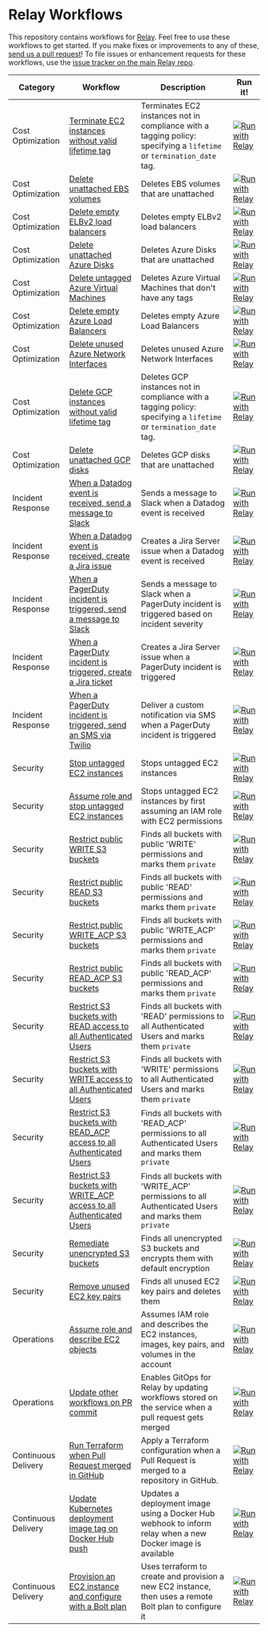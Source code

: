 # Relay Workflows  
This repository contains workflows for [Relay](https://relay.sh). Feel free to use these workflows to get started. If you make fixes or improvements to any of these, [send us a pull request](https://github.com/puppetlabs/relay/blob/master/CONTRIBUTING.md)! To file issues or enhancement requests for these workflows, use the [issue tracker on the main Relay repo](https://github.com/puppetlabs/relay/issues).

| Category | Workflow      | Description  | Run it! |
| ---------| --------------| ------------ | ------- |
| Cost Optimization | [Terminate EC2 instances without valid lifetime tag](./ec2-reaper) | Terminates EC2 instances not in compliance with a tagging policy: specifying a `lifetime` or `termination_date` tag. | [![Run with Relay](https://raw.githubusercontent.com/puppetlabs/relay-workflows/development/images/runbutton.svg)](https://app.relay.sh/create-workflow?workflowName=ec2-reaper&initialContentURL=https%3A%2F%2Fraw.githubusercontent.com%2Fpuppetlabs%2Frelay-workflows%2Fmaster%2Fec2-reaper%2Fec2-reaper.yaml) |
| Cost Optimization | [Delete unattached EBS volumes](./ebs-reaper) | Deletes EBS volumes that are unattached | [![Run with Relay](https://raw.githubusercontent.com/puppetlabs/relay-workflows/development/images/runbutton.svg)](https://app.relay.sh/create-workflow?workflowName=ebs-reaper&initialContentURL=https%3A%2F%2Fraw.githubusercontent.com%2Fpuppetlabs%2Frelay-workflows%2Fmaster%2Febs-reaper%2Febs-reaper.yaml) |
| Cost Optimization | [Delete empty ELBv2 load balancers](./elbv2-delete-empty-loadbalancers) | Deletes empty ELBv2 load balancers | [![Run with Relay](https://raw.githubusercontent.com/puppetlabs/relay-workflows/development/images/runbutton.svg)](https://app.relay.sh/create-workflow?workflowName=delete-empty-elbv2-loadbalancers&initialContentURL=https%3A%2F%2Fraw.githubusercontent.com%2Fpuppetlabs%2Frelay-workflows%2Fmaster%2Felbv2-delete-empty-loadbalancers%2Felbv2-delete-empty-loadbalancers.yaml) |
| Cost Optimization | [Delete unattached Azure Disks](./azure-disk-reaper) | Deletes Azure Disks that are unattached | [![Run with Relay](https://raw.githubusercontent.com/puppetlabs/relay-workflows/development/images/runbutton.svg)](https://app.relay.sh/create-workflow?workflowName=azure-disk-reaper&initialContentURL=https%3A%2F%2Fraw.githubusercontent.com%2Fpuppetlabs%2Frelay-workflows%2Fmaster%2Fazure-disk-reaper%2Fazure-disk-reaper.yaml) |  
| Cost Optimization | [Delete untagged Azure Virtual Machines](./azure-vm-reaper) | Deletes Azure Virtual Machines that don't have any tags | [![Run with Relay](https://raw.githubusercontent.com/puppetlabs/relay-workflows/development/images/runbutton.svg)](https://app.relay.sh/create-workflow?workflowName=azure-vm-reaper&initialContentURL=https%3A%2F%2Fraw.githubusercontent.com%2Fpuppetlabs%2Frelay-workflows%2Fmaster%2Fazure-vm-reaper%2Fazure-vm-reaper.yaml) |
| Cost Optimization | [Delete empty Azure Load Balancers](./azure-delete-empty-loadbalancers) | Deletes empty Azure Load Balancers | [![Run with Relay](https://raw.githubusercontent.com/puppetlabs/relay-workflows/development/images/runbutton.svg)](https://app.relay.sh/create-workflow?workflowName=azure-delete-empty-lbs&initialContentURL=https%3A%2F%2Fraw.githubusercontent.com%2Fpuppetlabs%2Frelay-workflows%2Fmaster%2Fazure-delete-empty-loadbalancers%2Fazure-delete-empty-loadbalancers.yaml) |
| Cost Optimization | [Delete unused Azure Network Interfaces](./azure-delete-unused-nics) | Deletes unused Azure Network Interfaces | [![Run with Relay](https://raw.githubusercontent.com/puppetlabs/relay-workflows/development/images/runbutton.svg)](https://app.relay.sh/create-workflow?workflowName=azure-delete-unused-nics&initialContentURL=https%3A%2F%2Fraw.githubusercontent.com%2Fpuppetlabs%2Frelay-workflows%2Fmaster%2Fazure-delete-unused-nics%2Fazure-delete-unused-nics.yaml) |
| Cost Optimization | [Delete GCP instances without valid lifetime tag](./gcp-instance-reaper) | Deletes GCP instances not in compliance with a tagging policy: specifying a `lifetime` or `termination_date` tag. | [![Run with Relay](https://raw.githubusercontent.com/puppetlabs/relay-workflows/development/images/runbutton.svg)](https://app.relay.sh/create-workflow?workflowName=gcp-instance-reaper&initialContentURL=https%3A%2F%2Fraw.githubusercontent.com%2Fpuppetlabs%2Frelay-workflows%2Fmaster%2Fgcp-instance-reaper%2Fgcp-instance-reaper.yaml) |
| Cost Optimization | [Delete unattached GCP disks](./gcp-disk-reaper) | Deletes GCP disks that are unattached | [![Run with Relay](https://raw.githubusercontent.com/puppetlabs/relay-workflows/development/images/runbutton.svg)](https://app.relay.sh/create-workflow?workflowName=gcp-disk-reaper&initialContentURL=https%3A%2F%2Fraw.githubusercontent.com%2Fpuppetlabs%2Frelay-workflows%2Fmaster%2Fgcp-disk-reaper%2Fgcp-disk-reaper.yaml) |
| Incident Response | [When a Datadog event is received, send a message to Slack](./datadog-to-slack) | Sends a message to Slack when a Datadog event is received| [![Run with Relay](https://raw.githubusercontent.com/puppetlabs/relay-workflows/development/images/runbutton.svg)](https://app.relay.sh/create-workflow?workflowName=datadog-to-slack&initialContentURL=https%3A%2F%2Fraw.githubusercontent.com%2Fpuppetlabs%2Frelay-workflows%2Fmaster%2Fdatadog-to-slack%2Fdatadog-to-slack.yaml) |
| Incident Response | [When a Datadog event is received, create a Jira issue](./datadog-to-jira) | Creates a Jira Server issue when a Datadog event is received | [![Run with Relay](https://raw.githubusercontent.com/puppetlabs/relay-workflows/development/images/runbutton.svg)](https://app.relay.sh/create-workflow?workflowName=datadog-to-jira&initialContentURL=https%3A%2F%2Fraw.githubusercontent.com%2Fpuppetlabs%2Frelay-workflows%2Fmaster%2Fdatadog-to-jira%2Fdatadog-to-jira.yaml) |
| Incident Response | [When a PagerDuty incident is triggered, send a message to Slack](./pagerduty-to-slack) | Sends a message to Slack when a PagerDuty incident is triggered based on incident severity| [![Run with Relay](https://raw.githubusercontent.com/puppetlabs/relay-workflows/development/images/runbutton.svg)](https://app.relay.sh/create-workflow?workflowName=pagerduty-to-slack&initialContentURL=https%3A%2F%2Fraw.githubusercontent.com%2Fpuppetlabs%2Frelay-workflows%2Fmaster%2Fpagerduty-to-slack%2Fpagerduty-to-slack.yaml) |
| Incident Response | [When a PagerDuty incident is triggered, create a Jira ticket](./pagerduty-to-jira) | Creates a Jira Server issue when a PagerDuty incident is triggered | [![Run with Relay](https://raw.githubusercontent.com/puppetlabs/relay-workflows/development/images/runbutton.svg)](https://app.relay.sh/create-workflow?workflowName=pagerduty-to-jira&initialContentURL=https%3A%2F%2Fraw.githubusercontent.com%2Fpuppetlabs%2Frelay-workflows%2Fmaster%2Fpagerduty-to-jira%2Fpagerduty-to-jira.yaml) |
| Incident Response | [When a PagerDuty incident is triggered, send an SMS via Twilio](./pagerduty-to-twilio) | Deliver a custom notification via SMS when a PagerDuty incident is triggered | [![Run with Relay](https://raw.githubusercontent.com/puppetlabs/relay-workflows/development/images/runbutton.svg)](https://app.relay.sh/create-workflow?workflowName=pagerduty-to-twilio&initialContentURL=https%3A%2F%2Fraw.githubusercontent.com%2Fpuppetlabs%2Frelay-workflows%2Fmaster%2Fpagerduty-to-twilio%2Fpagerduty-to-twilio.yaml) |
| Security | [Stop untagged EC2 instances](./ec2-stop-untagged-instances) | Stops untagged EC2 instances | [![Run with Relay](https://raw.githubusercontent.com/puppetlabs/relay-workflows/development/images/runbutton.svg)](https://app.relay.sh/create-workflow?workflowName=stop-untagged-instances&initialContentURL=https%3A%2F%2Fraw.githubusercontent.com%2Fpuppetlabs%2Frelay-workflows%2Fmaster%2Fec2-stop-untagged-instances%2Fec2-stop-untagged-instances.yaml) | 
| Security | [Assume role and stop untagged EC2 instances](./sts-stop-untagged-instances) | Stops untagged EC2 instances by first assuming an IAM role with EC2 permissions | [![Run with Relay](https://raw.githubusercontent.com/puppetlabs/relay-workflows/development/images/runbutton.svg)](https://app.relay.sh/create-workflow?workflowName=sts-stop-untagged-instances&initialContentURL=https%3A%2F%2Fraw.githubusercontent.com%2Fpuppetlabs%2Frelay-workflows%2Fmaster%2Fsts-stop-untagged-instances%2Fsts-stop-untagged-instances.yaml) | 
| Security | [Restrict public WRITE S3 buckets](./s3-restrict-public-write-buckets) | Finds all buckets with public 'WRITE' permissions and marks them `private` | [![Run with Relay](https://raw.githubusercontent.com/puppetlabs/relay-workflows/development/images/runbutton.svg)](https://app.relay.sh/create-workflow?workflowName=s3-restrict-public-write-buckets&initialContentURL=https%3A%2F%2Fraw.githubusercontent.com%2Fpuppetlabs%2Frelay-workflows%2Fmaster%2Fs3-restrict-public-write-buckets%2Fs3-restrict-public-write-buckets.yaml) |
| Security | [Restrict public READ S3 buckets](./s3-restrict-public-read-buckets) | Finds all buckets with public 'READ' permissions and marks them `private` | [![Run with Relay](https://raw.githubusercontent.com/puppetlabs/relay-workflows/development/images/runbutton.svg)](https://app.relay.sh/create-workflow?workflowName=s3-restrict-public-read-buckets&initialContentURL=https%3A%2F%2Fraw.githubusercontent.com%2Fpuppetlabs%2Frelay-workflows%2Fmaster%2Fs3-restrict-public-read-buckets%2Fs3-restrict-public-read-buckets.yaml) |
| Security | [Restrict public WRITE_ACP S3 buckets](./s3-restrict-public-write_acp-buckets) | Finds all buckets with public 'WRITE_ACP' permissions and marks them `private` | [![Run with Relay](https://raw.githubusercontent.com/puppetlabs/relay-workflows/development/images/runbutton.svg)](https://app.relay.sh/create-workflow?workflowName=s3-restrict-public-write_acp-buckets&initialContentURL=https%3A%2F%2Fraw.githubusercontent.com%2Fpuppetlabs%2Frelay-workflows%2Fmaster%2Fs3-restrict-public-write_acp-buckets%2Fs3-restrict-public-write_acp-buckets.yaml) |
| Security | [Restrict public READ_ACP S3 buckets](./s3-restrict-public-read_acp-buckets) | Finds all buckets with public 'READ_ACP' permissions and marks them `private` | [![Run with Relay](https://raw.githubusercontent.com/puppetlabs/relay-workflows/development/images/runbutton.svg)](https://app.relay.sh/create-workflow?workflowName=s3-restrict-public-read_acp-buckets&initialContentURL=https%3A%2F%2Fraw.githubusercontent.com%2Fpuppetlabs%2Frelay-workflows%2Fmaster%2Fs3-restrict-public-read_acp-buckets%2Fs3-restrict-public-read_acp-buckets.yaml) |
| Security | [Restrict S3 buckets with READ access to all Authenticated Users](./s3-restrict-authenticated_user-read-buckets) | Finds all buckets with 'READ' permissions to all Authenticated Users and marks them `private` | [![Run with Relay](https://raw.githubusercontent.com/puppetlabs/relay-workflows/development/images/runbutton.svg)](https://app.relay.sh/create-workflow?workflowName=s3-restrict-authenticated_user-read-buckets&initialContentURL=https%3A%2F%2Fraw.githubusercontent.com%2Fpuppetlabs%2Frelay-workflows%2Fmaster%2Fs3-restrict-authenticated_user-read-buckets%2Fs3-restrict-authenticated_user-read-buckets.yaml) |
| Security | [Restrict S3 buckets with WRITE access to all Authenticated Users](./s3-restrict-authenticated_user-write-buckets) | Finds all buckets with 'WRITE' permissions to all Authenticated Users and marks them `private` | [![Run with Relay](https://raw.githubusercontent.com/puppetlabs/relay-workflows/development/images/runbutton.svg)](https://app.relay.sh/create-workflow?workflowName=s3-restrict-authenticated_user-write-buckets&initialContentURL=https%3A%2F%2Fraw.githubusercontent.com%2Fpuppetlabs%2Frelay-workflows%2Fmaster%2Fs3-restrict-authenticated_user-write-buckets%2Fs3-restrict-authenticated_user-write-buckets.yaml) |
| Security | [Restrict S3 buckets with READ_ACP access to all Authenticated Users](./s3-restrict-authenticated_user-read_acp-buckets) | Finds all buckets with 'READ_ACP' permissions to all Authenticated Users and marks them `private` | [![Run with Relay](https://raw.githubusercontent.com/puppetlabs/relay-workflows/development/images/runbutton.svg)](https://app.relay.sh/create-workflow?workflowName=s3-restrict-authenticated_user-read_acp-buckets&initialContentURL=https%3A%2F%2Fraw.githubusercontent.com%2Fpuppetlabs%2Frelay-workflows%2Fmaster%2Fs3-restrict-authenticated_user-read_acp-buckets%2Fs3-restrict-authenticated_user-read_acp-buckets.yaml) |
| Security | [Restrict S3 buckets with WRITE_ACP access to all Authenticated Users](./s3-restrict-authenticated_user-write_acp-buckets) | Finds all buckets with 'WRITE_ACP' permissions to all Authenticated Users and marks them `private` | [![Run with Relay](https://raw.githubusercontent.com/puppetlabs/relay-workflows/development/images/runbutton.svg)](https://app.relay.sh/create-workflow?workflowName=s3-restrict-authenticated_user-write_acp-buckets&initialContentURL=https%3A%2F%2Fraw.githubusercontent.com%2Fpuppetlabs%2Frelay-workflows%2Fmaster%2Fs3-restrict-authenticated_user-write_acp-buckets%2Fs3-restrict-authenticated_user-write_acp-buckets.yaml) |
| Security | [Remediate unencrypted S3 buckets](./s3-remediate-unencrypted-buckets) | Finds all unencrypted S3 buckets and encrypts them with default encryption | [![Run with Relay](https://raw.githubusercontent.com/puppetlabs/relay-workflows/development/images/runbutton.svg)](https://app.relay.sh/create-workflow?workflowName=s3-remediate-unencrypted-buckets&initialContentURL=https%3A%2F%2Fraw.githubusercontent.com%2Fpuppetlabs%2Frelay-workflows%2Fmaster%2Fs3-remediate-unencrypted-buckets%2Fs3-remediate-unencrypted-buckets.yaml) |
| Security | [Remove unused EC2 key pairs](./ec2-remove-unused-key-pairs) | Finds all unused EC2 key pairs and deletes them | [![Run with Relay](https://raw.githubusercontent.com/puppetlabs/relay-workflows/development/images/runbutton.svg)](https://app.relay.sh/create-workflow?workflowName=ec2-remove-unused-key-pairs&initialContentURL=https%3A%2F%2Fraw.githubusercontent.com%2Fpuppetlabs%2Frelay-workflows%2Fmaster%2Fec2-remove-unused-key-pairs%2Fec2-remove-unused-key-pairs.yaml) |
| Operations | [Assume role and describe EC2 objects](./sts-describe-ec2-objects) | Assumes IAM role and describes the EC2 instances, images, key pairs, and volumes in the account | [![Run with Relay](https://raw.githubusercontent.com/puppetlabs/relay-workflows/development/images/runbutton.svg)](https://app.relay.sh/create-workflow?workflowName=sts-describe-ec2-objects&initialContentURL=https%3A%2F%2Fraw.githubusercontent.com%2Fpuppetlabs%2Frelay-workflows%2Fmaster%2Fsts-describe-ec2-objects%2Fsts-describe-ec2-objects.yaml) |
| Operations | [Update other workflows on PR commit](./update-workflow-on-merge) | Enables GitOps for Relay by updating workflows stored on the service when a pull request gets merged | [![Run with Relay](https://raw.githubusercontent.com/puppetlabs/relay-workflows/development/images/runbutton.svg)](https://app.relay.sh/create-workflow?workflowName=update-workflow-on-merge&initialContentURL=https%3A%2F%2Fraw.githubusercontent.com%2Fpuppetlabs%2Frelay-workflows%2Fmaster%2Fupdate-workflow-on-merge%2Fupdate-workflow-on-merge.yaml) |
| Continuous Delivery | [Run Terraform when Pull Request merged in GitHub](./terraform-continuous-deployment) | Apply a Terraform configuration when a Pull Request is merged to a repository in GitHub. | [![Run with Relay](https://raw.githubusercontent.com/puppetlabs/relay-workflows/development/images/runbutton.svg)](https://app.relay.sh/create-workflow?workflowName=terraform-continuous-deployment&initialContentURL=https%3A%2F%2Fraw.githubusercontent.com%2Fpuppetlabs%2Frelay-workflows%2Fmaster%2Fterraform-continuous-deployment%2Fterraform-continuous-deployment.yaml) |
| Continuous Delivery | [Update Kubernetes deployment image tag on Docker Hub push](./kubectl-apply-on-dockerhub-push) | Updates a deployment image using a Docker Hub webhook to inform relay when a new Docker image is available | [![Run with Relay](https://raw.githubusercontent.com/puppetlabs/relay-workflows/development/images/runbutton.svg)](https://app.relay.sh/create-workflow?workflowName=kubectl-apply-on-dockerhub-push&initialContentURL=https%3A%2F%2Fraw.githubusercontent.com%2Fpuppetlabs%2Frelay-workflows%2Fmaster%2Fkubectl-apply-on-dockerhub-push%2Fkubectl-apply-on-dockerhub-push.yaml) |
| Continuous Delivery | [Provision an EC2 instance and configure with a Bolt plan](./ec2-provision-and-configure-with-bolt) | Uses terraform to create and provision a new EC2 instance, then uses a remote Bolt plan to configure it | [![Run with Relay](https://raw.githubusercontent.com/puppetlabs/relay-workflows/development/images/runbutton.svg)](https://app.relay.sh/create-workflow?workflowName=ec2-provision-and-configure-with-bolt&initialContentURL=https%3A%2F%2Fraw.githubusercontent.com%2Fpuppetlabs%2Frelay-workflows%2Fmaster%2Fec2-provision-and-configure-with-bolt%2Fec2-provision-and-configure-with-bolt.yaml) |
